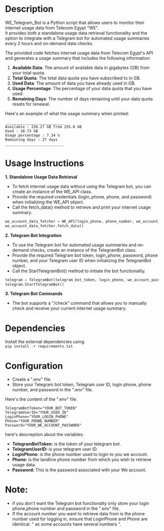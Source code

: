 # Description
WE_Telegram_Bot  is a Python script that allows users to monitor their internet usage data from Telecom Egypt "WE".\
It provides both a standalone usage data retrieval functionality and the option to integrate with a Telegram bot for automated usage summaries every 2 hours and on-demand data checks.

The provided code fetches internet usage data from Telecom Egypt's API and generates a usage summary that includes the following information:
1. **Available Data**: The amount of available data in gigabytes (GB) from your total quota.
2. **Total Quota**: The total data quota you have subscribed to in GB.
3. **Used Data**: The amount of data you have already used in GB.
4. **Usage Percentage**: The percentage of your data quota that you have used.
5. **Remaining Days**: The number of days remaining until your data quota resets for renewal.

Here's an example of what the usage summary when printed:
``` 
___________________________
Available : 236.27 GB from 255.0 GB
Used : 18.73 GB
Usage percentage : 7.34 %
Remaining days : 27 days
___________________________
```


# Usage Instructions
**1. Standalone Usage Data Retrieval**

- To fetch internet usage data without using the Telegram bot, you can create an instance of the WE_API class.
- Provide the required credentials (login_phone, phone, and password) when initializing the WE_API object.
- Call the fetch_data() method to retrieve and print your internet usage summary.
  
``` python
we_account_data_fetcher = WE_API(login_phone, phone_number, we_account_password)
we_account_data_fetcher.fetch_data()
```

**2. Telegram Bot Integration**
- To use the Telegram bot for automated usage summaries and on-demand checks, create an instance of the TelegramBot class.
- Provide the required Telegram bot token, login_phone, password, phone number, and your Telegram user ID when initializing the TelegramBot object.
- Call the StartTelegramBot() method to initiate the bot functionality.
``` python
telegram = TelegramBot(telegram_bot_token, login_phone, we_account_password, phone_number, telegram_user_id)
telegram.StartTelegramBot()
```

**3. Telegram Bot Commands**
- The bot supports a "/check" command that allows you to manually check and receive your current internet usage summary.


# Dependencies
Install the external dependencies using.\
`pip install -r requirements.txt`

# Configuration
- Create a ".env" file.
- Store your Telegram bot token, Telegram user ID, login phone, phone number, and password in the ".env" file.
  
Here's the content of the ".env" file.
``` env
TelegramBotToken="YOUR_BOT_TOKEN"
TelegramUserID="YOUR_USER_ID"
LoginPhone="YOUR_LOGIN_PHONE"
Phone="YOUR_PHONE_NUMBER"
Password="YOUR_WE_ACCOUNT_PASSWORD"
```
here's descreption about the variables:
- **TelegramBotToken:** is the token of your telegram bot.
- **TelegramUserID:** is your telegram user ID.
- **LoginPhone:** is the phone number used to login to you we account.
- **Phone:** is the landline phone number from which you wish to retrieve usage data.
- **Password:** This is the password associated with your We account.
# Note: 
- if you don't want the Telegram bot functionalty only store your login phone,phone number and password in the ".env" file.
- If the account number you want to retrieve data from is the phone number used for logging in, ensure that LoginPhone and Phone are identical. " as some accounts have several numbers ".


  

